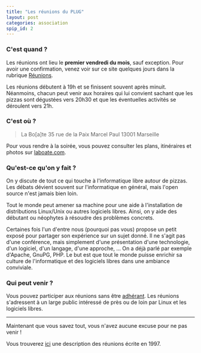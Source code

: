 ```yaml
---
title: "Les réunions du PLUG"
layout: post
categories: association
spip_id: 2
---
```

### C'est quand ? ###

Les réunions ont lieu le **premier vendredi du mois**, sauf exception. Pour avoir une confirmation, venez voir sur ce site quelques jours dans la rubrique [Réunions](/archives/categories.html#reunions).

Les réunions débutent à 19h et se finissent souvent après minuit. Néanmoins, chacun peut venir aux horaires qui lui convient sachant que les pizzas sont dégustées vers 20h30 et que les éventuelles activités se déroulent vers 21h.

### C'est où ? ###

> La Bo\[a\]te
> 35 rue de la Paix Marcel Paul
> 13001 Marseille


Pour vous rendre à la soirée, vous pouvez consulter les plans, itinéraires et photos sur [laboate.com](http://laboate.com).


### Qu'est-ce qu'on y fait ? ###

On y discute de tout ce qui touche à l'informatique libre autour de pizzas. Les débats dévient souvent sur l'informatique en général, mais l'open source n'est jamais bien loin.

Tout le monde peut amener sa machine pour une aide à l'installation de distributions Linux/Unix ou autres logiciels libres. Ainsi, on y aide des débutant ou néophytes à résoudre des problèmes concrets.

Certaines fois l'un d'entre nous (pourquoi pas vous) propose un petit exposé pour partager son expérience sur un sujet donné. Il ne s'agit pas d'une conférence, mais simplement d'une présentation d'une technologie, d'un logiciel, d'un langage, d'une approche, … On a déjà parlé par exemple d'Apache, GnuPG, PHP. Le but est que tout le monde puisse enrichir sa culture de l'informatique et des logiciels libres dans une ambiance conviviale.

### Qui peut venir ? ###

Vous pouvez participer aux réunions sans être [adhérant](/r/31). Les réunions s'adressent à un large public intéressé de près ou de loin par Linux et les logiciels libres.

----
Maintenant que vous savez tout, vous n'avez aucune excuse pour ne pas venir !

Vous trouverez [ici](/r/4) une description des réunions écrite en 1997.